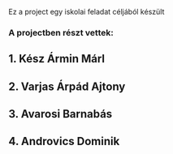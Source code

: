 Ez a project egy iskolai feladat céljából készült

### A projectben részt vettek:
##  1. Kész Ármin Márl
##  2. Varjas Árpád Ajtony
##  3. Avarosi Barnabás
##  4. Androvics Dominik